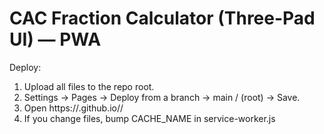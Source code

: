 # CAC Fraction Calculator (Three-Pad UI) — PWA

Deploy:
1) Upload all files to the repo root.
2) Settings → Pages → Deploy from a branch → main / (root) → Save.
3) Open https://<username>.github.io/<repo>/
4) If you change files, bump CACHE_NAME in service-worker.js
